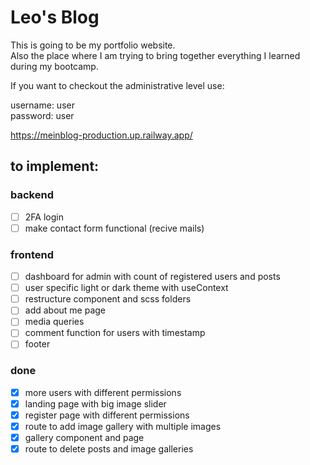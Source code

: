 # Leo's Blog
This is going to be my portfolio website.<br />
Also the place where I am trying to bring together everything I learned during my bootcamp.

If you want to checkout the administrative  level use:

username: user <br/>
password: user


https://meinblog-production.up.railway.app/

## to implement:
### backend
- [ ] 2FA login
- [ ] make contact form functional (recive mails)

### frontend
- [ ] dashboard for admin with count of registered users and posts
- [ ] user specific light or dark theme with useContext
- [ ] restructure component and scss folders
- [ ] add about me page
- [ ] media queries
- [ ] comment function for users with timestamp
- [ ] footer

### done
- [x] more users with different permissions
- [x] landing page with big image slider
- [x] register page with different permissions
- [x] route to add image gallery with multiple images
- [x] gallery component and page
- [x] route to delete posts and image galleries